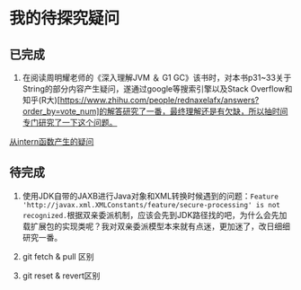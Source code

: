 # 我的待探究疑问

## 已完成

1. 在阅读周明耀老师的《深入理解JVM ＆ G1 GC》该书时，对本书p31~33关于String的部分内容产生疑问，遂通过google等搜索引擎以及Stack Overflow和知乎(R大)[https://www.zhihu.com/people/rednaxelafx/answers?order_by=vote_num]的解答研究了一番，最终理解还是有欠缺，所以抽时间专门研究了一下这个问题。

[从intern函数产生的疑问](https://www.jianshu.com/p/10b5a7702e63)

## 待完成

1. 使用JDK自带的JAXB进行Java对象和XML转换时候遇到的问题：```Feature 'http://javax.xml.XMLConstants/feature/secure-processing' is not recognized.```根据双亲委派机制，应该会先到JDK路径找的吧，为什么会先加载扩展包的实现类呢？我对双亲委派模型本来就有点迷，更加迷了，改日细细研究一番。

2. git fetch & pull 区别

3. git reset & revert区别
